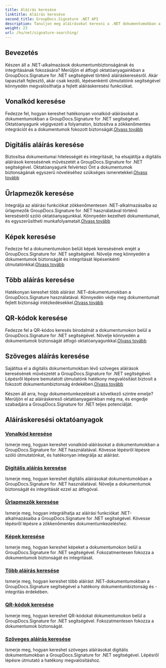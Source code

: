 ```yaml
---
title: Aláírás keresése
linktitle: Aláírás keresése
second_title: GroupDocs.Signature .NET API
description: Tanuljon meg aláírásokat keresni a .NET dokumentumokban a GroupDocs.Signature for .NET oktatóanyagaival. Növelje a biztonságot vonalkódos, digitális, kép-, szöveg- és QR-kódos keresésekkel.
weight: 23
url: /hu/net/signature-searching/
---
```

## Bevezetés

Készen áll a .NET-alkalmazások dokumentumbiztonságának és integritásának fokozására? Merüljön el átfogó oktatóanyagainkban a GroupDocs.Signature for .NET segítségével történő aláíráskeresésről. Akár tapasztalt fejlesztő, akár csak kezdő, lépésenkénti útmutatóink segítségével könnyedén megvalósíthatja a fejlett aláíráskeresési funkciókat.

## Vonalkód keresése
 Fedezze fel, hogyan kereshet hatékonyan vonalkód-aláírásokat a dokumentumokban a GroupDocs.Signature for .NET segítségével. Oktatóanyagunk végigvezeti a folyamaton, biztosítva a zökkenőmentes integrációt és a dokumentumok fokozott biztonságát.[Olvass tovább](./search-for-barcode/)

## Digitális aláírás keresése
 Biztosítsa dokumentumai hitelességét és integritását, ha elsajátítja a digitális aláírások keresésének művészetét a GroupDocs.Signature for .NET segítségével. Oktatóanyagunk felvértezi Önt a dokumentumok biztonságának egyszerű növeléséhez szükséges ismeretekkel.[Olvass tovább](./search-for-digital-signatures/)

## Űrlapmezők keresése
Integrálja az aláírási funkciókat zökkenőmentesen .NET-alkalmazásaiba az űrlapmezők GroupDocs.Signature for .NET használatával történő kereséséről szóló oktatóanyagunkkal. Könnyedén kezelheti dokumentumait, és egyszerűsítheti munkafolyamatait.[Olvass tovább](./search-for-form-fields/)

## Képek keresése
 Fedezze fel a dokumentumokon belüli képek keresésének erejét a GroupDocs.Signature for .NET segítségével. Növelje meg könnyedén a dokumentumok biztonságát és integritását lépésenkénti útmutatónkkal.[Olvass tovább](./search-for-images/)

## Több aláírás keresése
 Hatékonyan kereshet több aláírást .NET-dokumentumokban a GroupDocs.Signature használatával. Könnyedén védje meg dokumentumait fejlett biztonsági intézkedésekkel.[Olvass tovább](./search-for-multiple-signatures/)

## QR-kódok keresése
 Fedezze fel a QR-kódos keresés birodalmát a dokumentumokon belül a GroupDocs.Signature for .NET segítségével. Növelje könnyedén a dokumentumok biztonságát átfogó oktatóanyagunkkal.[Olvass tovább](./search-for-qr-codes/)

## Szöveges aláírás keresése
Sajátítsa el a digitális dokumentumokban lévő szöveges aláírások keresésének művészetét a GroupDocs.Signature for .NET segítségével. Lépésről lépésre bemutatott útmutatónk hatékony megvalósítást biztosít a fokozott dokumentumbiztonság érdekében.[Olvass tovább](./search-for-text-signatures/)

Készen áll arra, hogy dokumentumkezelését a következő szintre emelje? Merüljön el az aláíráskereső oktatóanyagainkban még ma, és engedje szabadjára a GroupDocs.Signature for .NET teljes potenciálját.

## Aláíráskeresési oktatóanyagok
### [Vonalkód keresése](./search-for-barcode/)
Ismerje meg, hogyan kereshet vonalkód-aláírásokat a dokumentumokban a GroupDocs.Signature for .NET használatával. Kövesse lépésről lépésre szóló útmutatónkat, és hatékonyan integrálja az aláírást.
### [Digitális aláírás keresése](./search-for-digital-signatures/)
Ismerje meg, hogyan kereshet digitális aláírásokat dokumentumokban a GroupDocs.Signature for .NET használatával. Növelje a dokumentumok biztonságát és integritását ezzel az átfogóval.
### [Űrlapmezők keresése](./search-for-form-fields/)
Ismerje meg, hogyan integrálhatja az aláírási funkciókat .NET-alkalmazásaiba a GroupDocs.Signature for .NET segítségével. Kövesse lépésről lépésre a zökkenőmentes dokumentumkezeléshez.
### [Képek keresése](./search-for-images/)
Ismerje meg, hogyan kereshet képeket a dokumentumokon belül a GroupDocs.Signature for .NET segítségével. Fokozatmentesen fokozza a dokumentumok biztonságát és integritását.
### [Több aláírás keresése](./search-for-multiple-signatures/)
Ismerje meg, hogyan kereshet több aláírást .NET-dokumentumokban a GroupDocs.Signature segítségével a hatékony dokumentumbiztonság és -integritás érdekében.
### [QR-kódok keresése](./search-for-qr-codes/)
Ismerje meg, hogyan kereshet QR-kódokat dokumentumokon belül a GroupDocs.Signature for .NET segítségével. Fokozatmentesen fokozza a dokumentumok biztonságát.
### [Szöveges aláírás keresése](./search-for-text-signatures/)
Ismerje meg, hogyan kereshet szöveges aláírásokat digitális dokumentumokban a GroupDocs.Signature for .NET segítségével. Lépésről lépésre útmutató a hatékony megvalósításhoz.